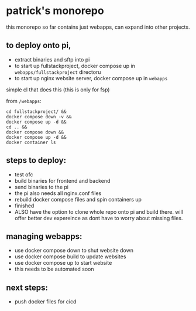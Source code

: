 # patrick's monorepo

this monorepo so far contains just webapps, can expand into other projects.

## to deploy onto pi,
- extract binaries and sftp into pi
- to start up fullstackproject, docker compose up in `webapps/fullstackproject` directoru
- to start up nginx website server, docker compose up in `webapps` 

simple cl that does this (this is only for fsp)

from `/webapps`:
```
cd fullstackproject/ &&
docker compose down -v && 
docker compose up -d && 
cd .. && 
docker compose down && 
docker compose up -d && 
docker container ls 
```

## steps to deploy:
- test ofc
- build binaries for frontend and backend
- send binaries to the pi
- the pi also needs all nginx.conf files 
- rebuild docker compose files and spin containers up
- finished
- ALSO have the option to clone whole repo onto pi and build there. will offer better dev expereince as dont have to worry about missing files.

## managing webapps:
- use docker compose down to shut website down
- use docker compose build to update websites
- use docker compose up to start website
- this needs to be automated soon

## next steps:
- push docker files for cicd

